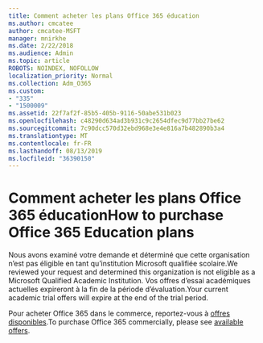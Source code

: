 ```yaml
---
title: Comment acheter les plans Office 365 éducation
ms.author: cmcatee
author: cmcatee-MSFT
manager: mnirkhe
ms.date: 2/22/2018
ms.audience: Admin
ms.topic: article
ROBOTS: NOINDEX, NOFOLLOW
localization_priority: Normal
ms.collection: Adm_O365
ms.custom:
- "335"
- "1500009"
ms.assetid: 22f7af2f-85b5-405b-9116-50abe531b023
ms.openlocfilehash: c48290d634ad3b931c9c2654dfec9d77bb27be62
ms.sourcegitcommit: 7c90dcc570d32ebd968e3e4e816a7b482890b3a4
ms.translationtype: MT
ms.contentlocale: fr-FR
ms.lasthandoff: 08/13/2019
ms.locfileid: "36390150"
---
```

# <a name="how-to-purchase-office-365-education-plans"></a><span data-ttu-id="70e54-102">Comment acheter les plans Office 365 éducation</span><span class="sxs-lookup"><span data-stu-id="70e54-102">How to purchase Office 365 Education plans</span></span>

<span data-ttu-id="70e54-103">Nous avons examiné votre demande et déterminé que cette organisation n’est pas éligible en tant qu’institution Microsoft qualifiée scolaire.</span><span class="sxs-lookup"><span data-stu-id="70e54-103">We reviewed your request and determined this organization is not eligible as a Microsoft Qualified Academic Institution.</span></span> <span data-ttu-id="70e54-104">Vos offres d’essai académiques actuelles expireront à la fin de la période d’évaluation.</span><span class="sxs-lookup"><span data-stu-id="70e54-104">Your current academic trial offers will expire at the end of the trial period.</span></span>
  
<span data-ttu-id="70e54-105">Pour acheter Office 365 dans le commerce, reportez-vous à [offres disponibles](https://go.microsoft.com/fwlink/p/?linkid=868433).</span><span class="sxs-lookup"><span data-stu-id="70e54-105">To purchase Office 365 commercially, please see [available offers](https://go.microsoft.com/fwlink/p/?linkid=868433).</span></span>  
